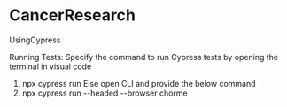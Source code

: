 # CancerResearch
UsingCypress


Running Tests:
Specify the command to run Cypress tests by opening the terminal in visual code
1. npx cypress run
Else open CLI and provide the below command
1. npx cypress run --headed --browser chorme

